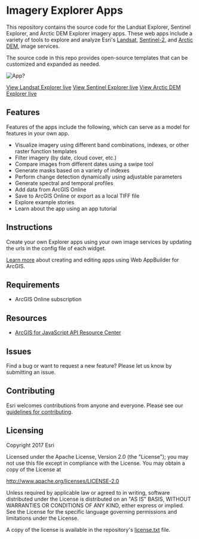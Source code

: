 # Imagery Explorer Apps

This repository contains the source code for the Landsat Explorer, Sentinel Explorer, and Arctic DEM Explorer imagery apps. These web apps include a variety of tools to explore and analyze Esri's [Landsat](http://www.arcgis.com/home/item.html?id=d9b466d6a9e647ce8d1dd5fe12eb434b), [Sentinel-2](https://www.arcgis.com/home/item.html?id=fd61b9e0c69c4e14bebd50a9a968348c), and [Arctic DEM](http://www.arcgis.com/home/item.html?id=db38a951a2b643478a942ab22cd78fc6), image services. 

The source code in this repo provides open-source templates that can be customized and expanded as needed.

![App](https://github.com/ArcGIS/Imagery-Apps/blob/master/changeDetection1.jpg)?  

[View Landsat Explorer live](http://landsatexplorer.esri.com/)
[View Sentinel Explorer live](http://sentinel2explorer.esri.com/)
[View Arctic DEM Explorer live](http://arcticdemapp.s3-website-us-west-2.amazonaws.com/explorer/)

## Features

Features of the apps include the following, which can serve as a model for features in your own app.

* Visualize imagery using different band combinations, indexes, or other raster function templates
* Filter imagery (by date, cloud cover, etc.)
* Compare images from different dates using a swipe tool
* Generate masks based on a variety of indexes
* Perform change detection dynamically using adjustable parameters
* Generate spectral and temporal profiles
* Add data from ArcGIS Online
* Save to ArcGIS Online or export as a local TIFF file
* Explore example stories
* Learn about the app using an app tutorial 

## Instructions

Create your own Explorer apps using your own image services by updating the urls in the config file of each widget.

[Learn more](https://developers.arcgis.com/web-appbuilder/guide/home.htm) about creating and editing apps using Web AppBuilder for ArcGIS.

## Requirements

* ArcGIS Online subscription

## Resources

* [ArcGIS for JavaScript API Resource Center](http://help.arcgis.com/en/webapi/javascript/arcgis/index.html)

## Issues

Find a bug or want to request a new feature?  Please let us know by submitting an issue.

## Contributing

Esri welcomes contributions from anyone and everyone. Please see our [guidelines for contributing](https://github.com/esri/contributing).

## Licensing
Copyright 2017 Esri

Licensed under the Apache License, Version 2.0 (the "License");
you may not use this file except in compliance with the License.
You may obtain a copy of the License at

   http://www.apache.org/licenses/LICENSE-2.0

Unless required by applicable law or agreed to in writing, software
distributed under the License is distributed on an "AS IS" BASIS,
WITHOUT WARRANTIES OR CONDITIONS OF ANY KIND, either express or implied.
See the License for the specific language governing permissions and
limitations under the License.

A copy of the license is available in the repository's [license.txt](https://github.com/ArcGIS/Imagery-Apps/blob/master/LICENSE) file.